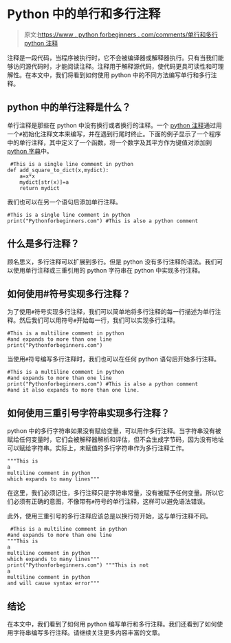 # Python 中的单行和多行注释

> 原文:[https://www . python forbeginners . com/comments/单行和多行 python 注释](https://www.pythonforbeginners.com/comments/single-line-and-multi-line-comments-in-python)

注释是一段代码，当程序被执行时，它不会被编译器或解释器执行。只有当我们能够访问源代码时，才能阅读注释。注释用于解释源代码，使代码更具可读性和可理解性。在本文中，我们将看到如何使用 python 中的不同方法编写单行和多行注释。

## python 中的单行注释是什么？

单行注释是那些在 python 中没有换行或者换行的注释。一个 [python 注释](https://www.pythonforbeginners.com/comments/comments-in-python)通过用一个`#`初始化注释文本来编写，并在遇到行尾时终止。下面的例子显示了一个程序中的单行注释，其中定义了一个函数，将一个数字及其平方作为键值对添加到 [python 字典](https://www.pythonforbeginners.com/dictionary/how-to-use-dictionaries-in-python/)中。

```
 #This is a single line comment in python
def add_square_to_dict(x,mydict):
    a=x*x
    mydict[str(x)]=a
    return mydict
```

我们也可以在另一个语句后添加单行注释。

```
#This is a single line comment in python
print("Pythonforbeginners.com") #This is also a python comment
```

## 什么是多行注释？

顾名思义，多行注释可以扩展到多行。但是 python 没有多行注释的语法。我们可以使用单行注释或三重引用的 python 字符串在 python 中实现多行注释。

## 如何使用#符号实现多行注释？

为了使用`#`符号实现多行注释，我们可以简单地将多行注释的每一行描述为单行注释。然后我们可以用符号`#`开始每一行，我们可以实现多行注释。

```
#This is a multiline comment in python
#and expands to more than one line
print("Pythonforbeginners.com")
```

当使用`#`符号编写多行注释时，我们也可以在任何 python 语句后开始多行注释。

```
#This is a multiline comment in python
#and expands to more than one line
print("Pythonforbeginners.com") #This is also a python comment
#and it also expands to more than one line.
```

## 如何使用三重引号字符串实现多行注释？

python 中的多行字符串如果没有赋给变量，可以用作多行注释。当字符串没有被赋给任何变量时，它们会被解释器解析和评估，但不会生成字节码，因为没有地址可以赋给字符串。实际上，未赋值的多行字符串作为多行注释工作。

```
"""This is 
a 
multiline comment in python
which expands to many lines"""
```

在这里，我们必须记住，多行注释只是字符串常量，没有被赋予任何变量。所以它们必须有正确的意图，不像带有`#`符号的单行注释，这样可以避免语法错误。

此外，使用三重引号的多行注释应该总是以换行符开始，这与单行注释不同。

```
 #This is a multiline comment in python
#and expands to more than one line
"""This is 
a 
multiline comment in python
which expands to many lines"""
print("Pythonforbeginners.com") """This is not 
a 
multiline comment in python
and will cause syntax error"""
```

## 结论

在本文中，我们看到了如何用 python 编写单行和多行注释。我们还看到了如何使用字符串编写多行注释。请继续关注更多内容丰富的文章。